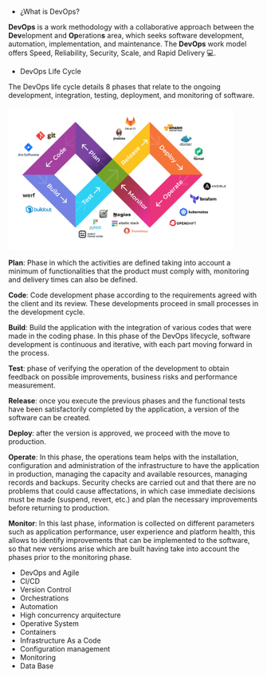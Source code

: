 - ¿What is DevOps?

**DevOps** is a work methodology with a collaborative approach between the **Dev**elopment and **Op**eration**s** area, which seeks software development, automation, implementation, and maintenance. The **DevOps** work model offers Speed, Reliability, Security, Scale, and Rapid Delivery 💻.

- DevOps Life Cycle

The DevOps life cycle details 8 phases that relate to the ongoing development, integration, testing, deployment, and monitoring of software.

<code><img hight="50" width="450" alt="devops life cycle" title="devops life cycle" src=images/devops-lifecycle.jpg></code>

**Plan**: Phase in which the activities are defined taking into account a minimum of functionalities that the product must comply with, monitoring and delivery times can also be defined.

**Code**: Code development phase according to the requirements agreed with the client and its review. These developments proceed in small processes in the development cycle.

**Build**: Build the application with the integration of various codes that were made in the coding phase. In this phase of the DevOps lifecycle, software development is continuous and iterative, with each part moving forward in the process. 

**Test**: phase of verifying the operation of the development to obtain feedback on possible improvements, business risks and performance measurement.


**Release**: once you execute the previous phases and the functional tests have been satisfactorily completed by the application, a version of the software can be created.

**Deploy**: after the version is approved, we proceed with the move to production.

**Operate**: In this phase, the operations team helps with the installation, configuration and administration of the infrastructure to have the application in production, managing the capacity and available resources, managing records and backups. Security checks are carried out and that there are no problems that could cause affectations, in which case immediate decisions must be made (suspend, revert, etc.) and plan the necessary improvements before returning to production.


**Monitor**: In this last phase, information is collected on different parameters such as application performance, user experience and platform health, this allows to identify improvements that can be implemented to the software, so that new versions arise which are built having take into account the phases prior to the monitoring phase.



- DevOps and Agile
- CI/CD
- Version Control
- Orchestrations
- Automation
- High concurrency arquitecture
- Operative System
- Containers
- Infrastructure As a Code
- Configuration management
- Monitoring
- Data Base